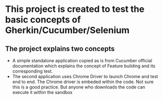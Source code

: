 # This project is created to test the basic concepts of Gherkin/Cucumber/Selenium

## The project explains two concepts

- A simple standalone application copied as is from Cucumber official documentation which explains the concept of Feature building and its corresponding test.
- The second application uses Chrome Driver to launch Chrome and test end to end. The Chrome driver is embeded within the code. Not sure this is a good practice. But anyone who downloads the code can execute it within the sandbox

